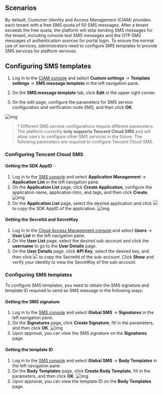 ## Scenarios
By default, Customer Identity and Access Management (CIAM) provides each tenant with a free SMS quota of 50 SMS messages. After a tenant exceeds the free quota, the platform will stop sending SMS messages for the tenant, including console test SMS messages and the OTP SMS messages of authentication sources for portal login. To ensure the normal use of services, administrators need to configure SMS templates to provide SMS services for platform services.

## Configuring SMS templates
1. Log in to the [CIAM console](https://console.cloud.tencent.com/ciam) and select **Custom settings** -> **Template settings** -> **SMS message template** in the left navigation pane.

2. On the **SMS message template** tab, click **Edit** in the upper right corner.

3. On the edit page, configure the parameters for SMS service configuration and verification code SMS, and then click **OK**.

![img](https://qcloudimg.tencent-cloud.cn/raw/305a27c279875c970f919ae60062b444.png)
>? Different SMS service configurations require different parameters. The platform currently **only supports Tencent Cloud SMS** and will allow users to configure other SMS services in the future. The following parameters are required to configure Tencent Cloud SMS.

### Configuring Tencent Cloud SMS
#### Getting the SDK AppID
1. Log in to the [SMS console](https://console.cloud.tencent.com/smsv2) and select **Application Management** -> **Application List** in the left navigation pane.
2. On the **Application List** page, click **Create Application**, configure the application name, application intro, and tags, and then click **Create**.
   ![img](https://qcloudimg.tencent-cloud.cn/raw/9fb501511973763e47f74f82920b48a7.png)
3. On the **Application List** page, select the desired application and click ![](https://qcloudimg.tencent-cloud.cn/raw/0aa6ed67999bf503415c391177264941.png) to copy the SDK AppID of the application.
   ![img](https://qcloudimg.tencent-cloud.cn/raw/724fe2cc923fd53679e351c270135084.png)

#### Getting the SecretId and SecretKey
1. Log in to the [Cloud Access Management console](https://console.cloud.tencent.com/cam/overview) and select **Users** -> **User List** in the left navigation pane.
2. On the **User List** page, select the desired sub-account and click the **username** to go to the **User Details** page.
3. On the **User Details** page, click **API Key**, select the desired key, and then click ![](https://qcloudimg.tencent-cloud.cn/raw/0aa6ed67999bf503415c391177264941.png) to copy the SecretId of the sub-account. Click **Show** and verify your identity to view the SecretKey of the sub-account.
   
### Configuring SMS templates
To configure SMS templates, you need to obtain the SMS signature and template ID required to send an SMS message in the following ways:
#### Getting the SMS signature
1. Log in to the [SMS console](https://console.cloud.tencent.com/smsv2) and select **Global SMS** -> **Signatures** in the left navigation pane.
2. On the **Signatures** page, click **Create Signature**, fill in the parameters, and then click **OK**.
![img](https://qcloudimg.tencent-cloud.cn/raw/85c2234c81b711647d38e90a51d74982.png)
3. Upon approval, you can view the SMS signature on the **Signatures** page.

#### Getting the template ID
1. Log in to the [SMS console](https://console.cloud.tencent.com/smsv2) and select **Global SMS** -> **Body Templates** in the left navigation pane.
2. On the **Body Templates** page, click **Create Body Template**, fill in the parameters, and then click **OK**.
![img](https://qcloudimg.tencent-cloud.cn/raw/198eb832687a1796828b428eb1af64d5.png)
3. Upon approval, you can view the template ID on the **Body Templates** page.